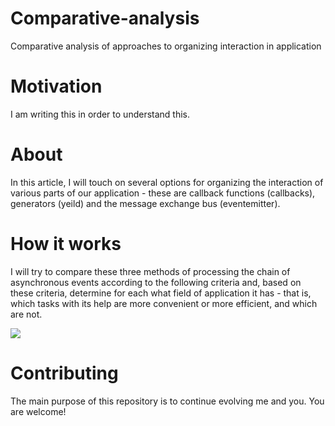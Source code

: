 # Comparative-analysis
Comparative analysis of approaches to organizing interaction in application

# Motivation
I am writing this in order to understand this.

# About
In this article, I will touch on several options for organizing the interaction of various parts of our application - these are callback functions (callbacks), generators (yeild) and the message exchange bus (eventemitter).

# How it works

I will try to compare these three methods of processing the chain of asynchronous events according to the following criteria and, based on these criteria, determine for each what field of application it has - that is, which tasks with its help are more convenient or more efficient, and which are not.

![](https://github.com/aleksandrtamrazov/Comparative-analysis/blob/master/img/mainTable.png)


# Contributing
The main purpose of this repository is to continue evolving me and you. You are welcome!
